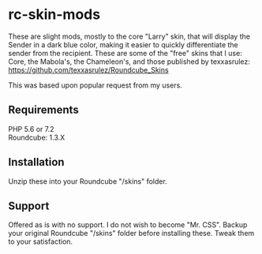 # rc-skin-mods
These are slight mods, mostly to the core "Larry" skin, that will display the Sender in a dark blue color, making it easier to quickly differentiate the sender from the recipient.  These are some of the "free" skins that I use: Core, the Mabola's, the Chameleon's, and those published by texxasrulez: https://github.com/texxasrulez/Roundcube_Skins

This was based upon popular request from my users.

<b>Requirements</b>
---
PHP 5.6 or 7.2<br>
Roundcube: 1.3.X

<b>Installation</b>
---
Unzip these into your Roundcube "/skins" folder.

<b>Support</b>
---
Offered as is with no support. I do not wish to become "Mr. CSS".  Backup your original Roundcube "/skins" folder before installing these.  Tweak them to your satisfaction.
